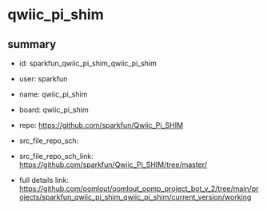# qwiic_pi_shim
 
## summary 
* id: sparkfun_qwiic_pi_shim_qwiic_pi_shim
* user: sparkfun
* name: qwiic_pi_shim
* board: qwiic_pi_shim
* repo: https://github.com/sparkfun/Qwiic_Pi_SHIM



* src_file_repo_sch: 
* src_file_repo_sch_link: https://github.com/sparkfun/Qwiic_Pi_SHIM/tree/master/
* full details link: https://github.com/oomlout/oomlout_oomp_project_bot_v_2/tree/main/projects/sparkfun_qwiic_pi_shim_qwiic_pi_shim/current_version/working  







